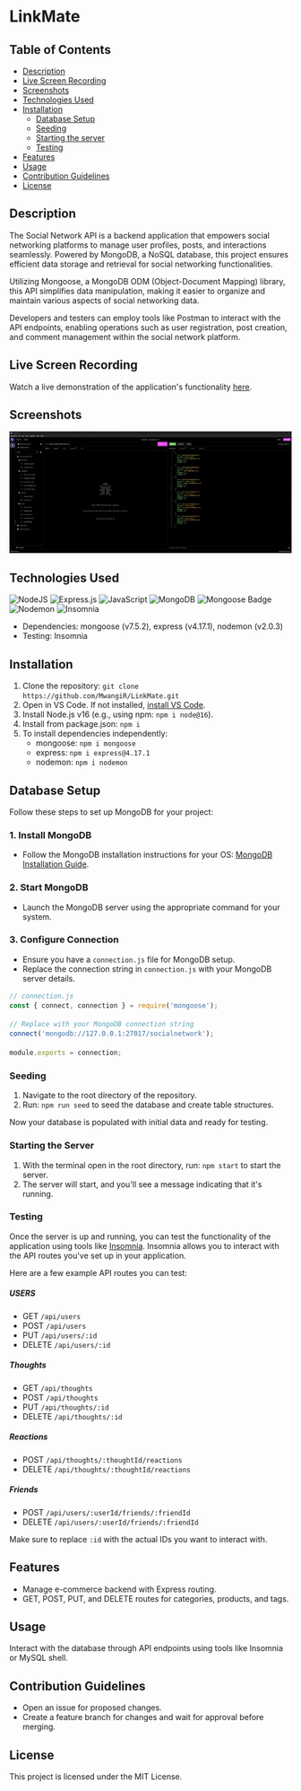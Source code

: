 # LinkMate

## Table of Contents

- [Description](#description)
- [Live Screen Recording](#live-screen-recording)
- [Screenshots](#screenshots)
- [Technologies Used](#technologies-used)
- [Installation](#installation)
  - [Database Setup](#database-setup)
  - [Seeding](#seeding)
  - [Starting the server](#starting-the-server)
  - [Testing](#testing)
- [Features](#features)
- [Usage](#usage)
- [Contribution Guidelines](#contribution-guidelines)
- [License](#license)

## Description

The Social Network API is a backend application that empowers social networking platforms to manage user profiles, posts, and interactions seamlessly. Powered by MongoDB, a NoSQL database, this project ensures efficient data storage and retrieval for social networking functionalities.

Utilizing Mongoose, a MongoDB ODM (Object-Document Mapping) library, this API simplifies data manipulation, making it easier to organize and maintain various aspects of social networking data.

Developers and testers can employ tools like Postman to interact with the API endpoints, enabling operations such as user registration, post creation, and comment management within the social network platform.

## Live Screen Recording

Watch a live demonstration of the application's functionality [here](https://us04web.zoom.us/clips/share/BHVzMDQgSnMKIXFMcpc3HXiXUO5KcfPC-ReePG5QWw3Dm71TDng).

## Screenshots

![Screenshot 1](./images/Screenshot-1.jpg)

## Technologies Used

![NodeJS](https://img.shields.io/badge/node.js-6DA55F?style=for-the-badge&logo=node.js&logoColor=white)
![Express.js](https://img.shields.io/badge/express.js-%23404d59.svg?style=for-the-badge&logo=express&logoColor=%2361DAFB)
![JavaScript](https://img.shields.io/badge/javascript-%23323330.svg?style=for-the-badge&logo=javascript&logoColor=%23F7DF1E)
![MongoDB](https://img.shields.io/badge/MongoDB-4EA94B?style=for-the-badge&logo=mongodb&logoColor=white)
![Mongoose Badge](https://img.shields.io/badge/Mongoose-F04D35?logo=mongoosedotws&logoColor=fff&style=for-the-badge)
![Nodemon](https://img.shields.io/badge/NODEMON-%23323330.svg?style=for-the-badge&logo=nodemon&logoColor=%BBDEAD)
![Insomnia](https://img.shields.io/badge/Insomnia-black?style=for-the-badge&logo=insomnia&logoColor=5849BE)

- Dependencies: mongoose (v7.5.2), express (v4.17.1), nodemon (v2.0.3)
- Testing: Insomnia

## Installation

1. Clone the repository: `git clone https://github.com/MwangiR/LinkMate.git`
2. Open in VS Code. If not installed, [install VS Code](https://code.visualstudio.com/).
3. Install Node.js v16 (e.g., using npm: `npm i node@16`).
4. Install from package.json: `npm i`
5. To install dependencies independently:
   - mongoose: `npm i mongoose`
   - express: `npm i express@4.17.1`
   - nodemon: `npm i nodemon`

## Database Setup

Follow these steps to set up MongoDB for your project:

### 1. Install MongoDB

- Follow the MongoDB installation instructions for your OS: [MongoDB Installation Guide](https://docs.mongodb.com/manual/installation/).

### 2. Start MongoDB

- Launch the MongoDB server using the appropriate command for your system.

### 3. Configure Connection

- Ensure you have a `connection.js` file for MongoDB setup.
- Replace the connection string in `connection.js` with your MongoDB server details.

```javascript
// connection.js
const { connect, connection } = require('mongoose');

// Replace with your MongoDB connection string
connect('mongodb://127.0.0.1:27017/socialnetwork');

module.exports = connection;
```

### Seeding

1. Navigate to the root directory of the repository.
2. Run: `npm run seed` to seed the database and create table structures.

Now your database is populated with initial data and ready for testing.

### Starting the Server

1. With the terminal open in the root directory, run: `npm start` to start the server.
2. The server will start, and you'll see a message indicating that it's running.

### Testing

Once the server is up and running, you can test the functionality of the application using tools like [Insomnia](https://insomnia.rest/). Insomnia allows you to interact with the API routes you've set up in your application.

Here are a few example API routes you can test:

##### USERS

- GET `/api/users`
- POST `/api/users`
- PUT `/api/users/:id`
- DELETE `/api/users/:id`

##### Thoughts

- GET `/api/thoughts`
- POST `/api/thoughts`
- PUT `/api/thoughts/:id`
- DELETE `/api/thoughts/:id`

##### Reactions

- POST `/api/thoughts/:thoughtId/reactions`
- DELETE `/api/thoughts/:thoughtId/reactions`

##### Friends

- POST `/api/users/:userId/friends/:friendId`
- DELETE `/api/users/:userId/friends/:friendId`

Make sure to replace `:id` with the actual IDs you want to interact with.

## Features

- Manage e-commerce backend with Express routing.
- GET, POST, PUT, and DELETE routes for categories, products, and tags.

## Usage

Interact with the database through API endpoints using tools like Insomnia or MySQL shell.

## Contribution Guidelines

- Open an issue for proposed changes.
- Create a feature branch for changes and wait for approval before merging.

## License

This project is licensed under the MIT License.
